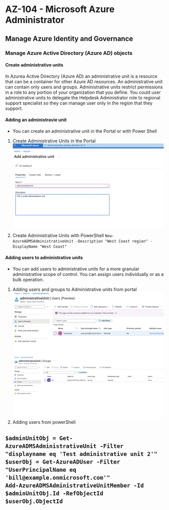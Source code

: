 # AZ-104 - Microsoft Azure Administrator
## Manage Azure Identity and Governance
### Manage Azure Active Directory (Azure AD) objects
#### Create administrative units
In Azurea Active Directory (Azure AD) an administrative unit is a resource that can be a container for other Azure AD resources. An administrative unit can contain only users and groups. Administrative units restrict permissions in a role to any portion of your organization that you define. You could user administrative units to delegate the Helpdesk Administrator role to regional support specialist so they can manage user only in the region that they support.
#### Adding an administravie unit
- You can create an administrative unit in the Portal or with Power Shell
1. Create Administrative Units in the Portal
![Creating Administrative Unit](images/create_administrative_unit.png)

2. Create Administrative Units with PowerShell
`New-AzureADMSAdministrativeUnit -Description "West Coast region" -DisplayName "West Coast"`

#### Adding users to administrative units
- You can add users to administrative units for a more granular administrative scope of control. You can assign users individually or as a bulk operation.
1. Adding users and groups to Administrative units from portal
![Adding user to Administrative Unit](images/add_user_to_AU.png)
![Adding Group to Administrative Unit](images/add_group_to_AU.png)
2. Adding users from powerShell

`$adminUnitObj = Get-AzureADMSAdministrativeUnit -Filter "displayname eq 'Test administrative unit 2'"` </br>
`$userObj = Get-AzureADUser -Filter "UserPrincipalName eq 'bill@example.onmicrosoft.com'"` </br>
`Add-AzureADMSAdministrativeUnitMember -Id $adminUnitObj.Id -RefObjectId $userObj.ObjectId` </br>
-